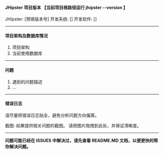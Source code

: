 #### JHipster 项目版本 【当前项目根路径运行  jhipster --version 】

JHipster: [预填版本号]
开发系统: []
开发软件: []

---

#### 项目架构及数据库情况

1. 项目架构
2. 当前使用数据库

--- 

#### 问题

1. 遇到的问题描述
2. ...
----
#### 错误日志

请尽量把错误日志贴全，避免分析问题方向偏离。

截图: 如果提供相关问题的截图。 请把图片拖拽到此处，并保证清晰度。

---
**问题可能已经在 ISSUES 中解决过，请先查看 README.MD 文档，以便更快的帮你解决问题。**
